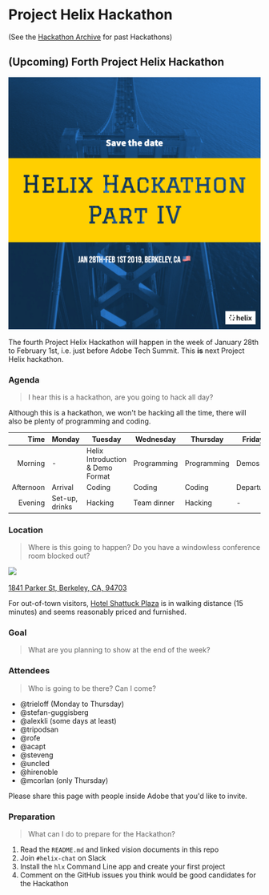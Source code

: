 # Project Helix Hackathon

(See the [Hackathon Archive](.) for past Hackathons)

## (Upcoming) Forth Project Helix Hackathon

![](./Helix%20Save%20the%20Date%204.jpg)

The fourth Project Helix Hackathon will happen in the week of January 28th to February 1st, i.e. just before Adobe Tech Summit. This **is** next Project Helix hackathon.

### Agenda

> I hear this is a hackathon, are you going to hack all day?

Although this is a hackathon, we won't be hacking all the time, there will also be plenty of programming and coding.

| Time      | Monday         | Tuesday                          | Wednesday   | Thursday    | Friday    |
| --------: | -------------- | -------------------------------- | ----------- | ----------- | --------- |
|   Morning | -              | Helix Introduction & Demo Format | Programming | Programming | Demos     |
| Afternoon | Arrival        | Coding                           | Coding      | Coding      | Departure |
|   Evening | Set-up, drinks | Hacking                          | Team dinner | Hacking     | -         |

### Location

> Where is this going to happen? Do you have a windowless conference room blocked out?

![](https://img.peerspace.com/image/upload/c_crop,g_custom/w_1200,c_limit/g_auto,c_fill,f_auto,q_auto,dpr_2.0/l_pswm_gqnx1g,g_north_west,x_5,y_5,w_60,o_50/rnsqgwdtpy27gpjmut9m)

[1841 Parker St,
Berkeley, CA, 94703](https://www.peerspace.com/invite/pid-HkP_k90iX)

For out-of-town visitors, [Hotel Shattuck Plaza](http://www.hotelshattuckplaza.com) is in walking distance (15 minutes) and seems reasonably priced and furnished.

### Goal

> What are you planning to show at the end of the week?

### Attendees

> Who is going to be there? Can I come?

* @trieloff (Monday to Thursday)
* @stefan-guggisberg
* @alexkli (some days at least)
* @tripodsan
* @rofe
* @acapt
* @steveng
* @uncled
* @hirenoble
* @mcorlan (only Thursday)

Please share this page with people inside Adobe that you'd like to invite. 

### Preparation

> What can I do to prepare for the Hackathon?

1. Read the `README.md` and linked vision documents in this repo
2. Join `#helix-chat` on Slack
3. Install the `hlx` Command Line app and create your first project
4. Comment on the GitHub issues you think would be good candidates for the Hackathon

